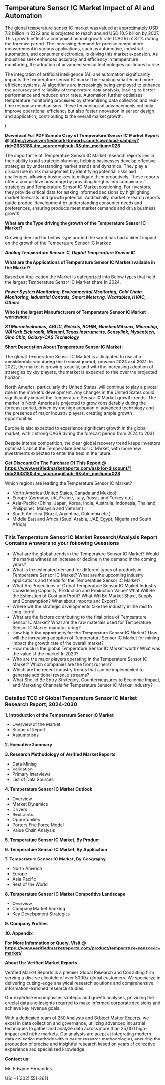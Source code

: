 <h2>Temperature Sensor IC Market Impact of AI and Automation</h2><p>The global temperature sensor IC market was valued at approximately USD 7.2 billion in 2022 and is projected to reach around USD 10.5 billion by 2027. This growth reflects a compound annual growth rate (CAGR) of 8.1% during the forecast period. The increasing demand for precise temperature measurement in various applications, such as automotive, industrial automation, and consumer electronics, is driving this market expansion. As industries seek enhanced accuracy and efficiency in temperature monitoring, the adoption of advanced sensor technologies continues to rise.</p><p>The integration of artificial intelligence (AI) and automation significantly impacts the temperature sensor IC market by enabling smarter and more efficient systems. AI algorithms are increasingly being employed to enhance the accuracy and reliability of temperature data analysis, leading to better performance and reduced error rates. Automation further optimizes temperature monitoring processes by streamlining data collection and real-time response mechanisms. These technological advancements not only improve operational efficiency but also foster innovation in sensor design and application, contributing to the overall market growth.</p>t</p><p id="" class=""><strong>Download Full PDF Sample Copy of Temperature Sensor IC Market Report @ <a href="https://www.verifiedmarketreports.com/download-sample/?rid=263318&utm_source=github-R&utm_medium=028" target="_blank">https://www.verifiedmarketreports.com/download-sample/?rid=263318&utm_source=github-R&utm_medium=028</a></strong></p><p>The importance of&nbsp;Temperature Sensor IC Market research reports lies in their ability to aid strategic planning, helping businesses develop effective strategies by understanding market trends and dynamics. They play a crucial role in risk management by identifying potential risks and challenges, allowing businesses to mitigate them proactively. These reports offer a competitive advantage by providing insights into competitors' strategies and Temperature Sensor IC Market positioning. For investors, they provide critical data for making informed decisions by highlighting market forecasts and growth potential. Additionally, market research reports guide product development by understanding consumer needs and preferences, ensuring products meet market demands and drive business growth.</p><p><strong>What are the&nbsp;Type driving the growth of the Temperature Sensor IC Market?</strong></p><p id="" class="">Growing demand for below Type around the world has had a direct impact on the growth of the Temperature Sensor IC Market:</p><em><strong>Analog Temperature Sensor IC, Digital Temperature Sensor IC</strong></em></p><strong>What are the&nbsp;Applications&nbsp;of Temperature Sensor IC Market available in the Market?</strong></p><p id="" class="">Based on Application the Market is categorized into Below types that held the largest Temperature Sensor IC Market share In 2024.</p><em><strong>Power System Monitoring, Environmental Monitoring, Cold Chain Monitoring, Industrial Controls, Smart Metering, Wearables, HVAC, Others</strong></em></p><strong>Who is the largest Manufacturers of Temperature Sensor IC Market worldwide?</strong></p><p><em><strong>STMicroelectronics, ABLIC, Melexis, ROHM, MinebeaMitsumi, Microchip, WÃ¼rth Elektronik, Mitsumi, Texas Instruments, Sensylink, Mysentech, Sino Chip, Galaxy-CAS Technology</strong></em></p><p id="" class=""><strong>Short Description About Temperature Sensor IC Market:</strong></p><p>The global Temperature Sensor IC Market is anticipated to rise at a considerable rate during the forecast period, between 2023 and 2031. In 2022, the market is growing steadily, and with the increasing adoption of strategies by key players, the market is expected to rise over the projected horizon.</p><p>North America, particularly the United States, will continue to play a pivotal role in the market's development. Any changes in the United States could significantly impact the Temperature Sensor IC Market growth trends. The market in North America is projected to grow considerably during the forecast period, driven by the high adoption of advanced technology and the presence of major industry players, creating ample growth opportunities.</p><p>Europe is also expected to experience significant growth in the global market, with a strong CAGR during the forecast period from 2024 to 2031.</p><p>Despite intense competition, the clear global recovery trend keeps investors optimistic about the Temperature Sensor IC Market, with more new investments expected to enter the field in the future.</p><p id="" class=""><strong>Get Discount On The Purchase Of This Report @ <a href="https://www.verifiedmarketreports.com/ask-for-discount/?rid=263318&utm_source=github-R&utm_medium=028" target="_blank">https://www.verifiedmarketreports.com/ask-for-discount/?rid=263318&utm_source=github-R&utm_medium=028</a></strong></p>Which regions are leading the Temperature Sensor IC Market?</p><ul><li>North America (United States, Canada and Mexico)</li><li>Europe (Germany, UK, France, Italy, Russia and Turkey etc.)</li><li>Asia-Pacific (China, Japan, Korea, India, Australia, Indonesia, Thailand, Philippines, Malaysia and Vietnam)</li><li>South America (Brazil, Argentina, Columbia etc.)</li><li>Middle East and Africa (Saudi Arabia, UAE, Egypt, Nigeria and South Africa)</li></ul><h3 id="" class="">This Temperature Sensor IC Market Research/Analysis Report Contains Answers to your following Questions</h3><ul><li>What are the global trends in the Temperature Sensor IC Market? Would the market witness an increase or decline in the demand in the coming years?</li><li>What is the estimated demand for different types of products in Temperature Sensor IC Market? What are the upcoming industry applications and trends for the Temperature Sensor IC Market?</li><li>What Are Projections of Global Temperature Sensor IC Market Industry Considering Capacity, Production and Production Value? What Will Be the Estimation of Cost and Profit? What Will Be Market Share, Supply and Consumption? What about imports and Export?</li><li>Where will the strategic developments take the industry in the mid to long-term?</li><li>What are the factors contributing to the final price of Temperature Sensor IC Market? What are the raw materials used for Temperature Sensor IC Market manufacturing?</li><li>How big is the opportunity for the Temperature Sensor IC Market? How will the increasing adoption of Temperature Sensor IC Market for mining impact the growth rate of the overall market?</li><li>How much is the global Temperature Sensor IC Market worth? What was the value of the market In 2020?</li><li>Who are the major players operating in the Temperature Sensor IC Market? Which companies are the front runners?</li><li>Which are the recent industry trends that can be implemented to generate additional revenue streams?</li><li>What Should Be Entry Strategies, Countermeasures to Economic Impact, and Marketing Channels for Temperature Sensor IC Market Industry?</li></ul><h3 id="" class="">Detailed TOC of Global Temperature Sensor IC Market Research Report, 2024-2030</h3><p id="" class=""><strong>1. Introduction of the Temperature Sensor IC Market</strong></p><ul><li>Overview of the Market</li><li>Scope of Report</li><li>Assumptions</li></ul><p id="" class=""><strong>2. Executive Summary</strong></p><p id="" class=""><strong>3. Research Methodology of Verified Market Reports</strong></p><ul><li>Data Mining</li><li>Validation</li><li>Primary Interviews</li><li>List of Data Sources</li></ul><p id="" class=""><strong>4. Temperature Sensor IC Market Outlook</strong></p><ul><li>Overview</li><li>Market Dynamics</li><li>Drivers</li><li>Restraints</li><li>Opportunities</li><li>Porters Five Force Model</li><li>Value Chain Analysis</li></ul><p id="" class=""><strong>5. Temperature Sensor IC Market, By Product</strong></p><p id="" class=""><strong>6. Temperature Sensor IC Market, By Application</strong></p><p id="" class=""><strong>7. Temperature Sensor IC Market, By Geography</strong></p><ul><li>North America</li><li>Europe</li><li>Asia Pacific</li><li>Rest of the World</li></ul><p id="" class=""><strong>8. Temperature Sensor IC Market Competitive Landscape</strong></p><ul><li>Overview</li><li>Company Market Ranking</li><li>Key Development Strategies</li></ul><p id="" class=""><strong>9. Company Profiles</strong></p><p id="" class=""><strong>10. Appendix</strong></p><p id="" class=""><strong>For More Information or Query, Visit @ <a href="https://www.verifiedmarketreports.com/product/temperature-sensor-ic-market/" target="_blank">https://www.verifiedmarketreports.com/product/temperature-sensor-ic-market/</a></strong></p><p id="" class=""><strong>About Us: Verified Market Reports</strong></p><p id="" class="">Verified Market Reports is a premier Global Research and Consulting firm serving a diverse clientele of over 5000+ global customers. We specialize in delivering cutting-edge analytical research solutions and comprehensive information-enriched research studies.</p><p id="" class="">Our expertise encompasses strategic and growth analyses, providing the crucial data and insights required to make informed corporate decisions and achieve key revenue goals.</p><p id="" class="">With a dedicated team of 250 Analysts and Subject Matter Experts, we excel in data collection and governance, utilizing advanced industrial techniques to gather and analyze data across more than 25,000 high-impact and niche markets. Our analysts are adept at integrating modern data collection methods with superior research methodologies, ensuring the production of precise and insightful research based on years of collective experience and specialized knowledge.</p><p id="" class=""><strong>Contact us:</strong></p><p id="" class="">Mr. Edwyne Fernandes</p><p id="" class="">US: +1(302) 551-2611</p>